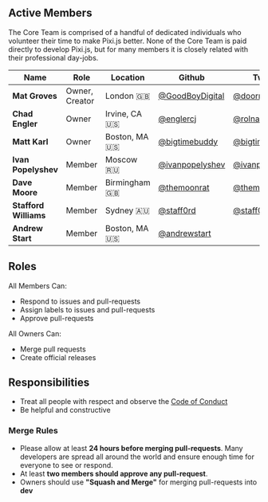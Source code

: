 ## Active Members

The Core Team is comprised of a handful of dedicated individuals who volunteer their time to make Pixi.js better. None of the Core Team is paid directly to develop Pixi.js, but for many members it is closely related with their professional day-jobs. 

|Name|Role|Location|Github|Twitter|
|---|---|---|---|---|
|**Mat Groves**|Owner, Creator|London 🇬🇧 |[@GoodBoyDigital](https://github.com/GoodBoyDigital)|[@doormat23](https://twitter.com/doormat23)|
|**Chad Engler**|Owner|Irvine, CA 🇺🇸 |[@englercj](https://github.com/englercj)|[@rolnaaba](https://twitter.com/rolnaaba)|
|**Matt Karl**|Owner|Boston, MA 🇺🇸 |[@bigtimebuddy](https://github.com/bigtimebuddy)|[@bigtimebuddy](https://twitter.com/bigtimebuddy)|
|**Ivan Popelyshev**|Member|Moscow 🇷🇺 |[@ivanpopelyshev](https://github.com/ivanpopelyshev)|[@ivanpopelyshev](https://twitter.com/ivanpopelyshev)|
|**Dave Moore**|Member|Birmingham 🇬🇧 |[@themoonrat](https://github.com/themoonrat)|[@themoonrat](https://twitter.com/themoonrat)|
|**Stafford Williams**|Member|Sydney 🇦🇺 |[@staff0rd](https://github.com/staff0rd)|[@staff0rd](https://twitter.com/staff0rd)|
|**Andrew Start**|Member|Boston, MA 🇺🇸 |[@andrewstart](https://github.com/andrewstart)||

## Roles

All Members Can:
* Respond to issues and pull-requests
* Assign labels to issues and pull-requests
* Approve pull-requests

All Owners Can:
* Merge pull requests
* Create official releases

## Responsibilities

* Treat all people with respect and observe the [Code of Conduct](https://github.com/pixijs/pixi.js/blob/dev/CODE_OF_CONDUCT.md)
* Be helpful and constructive

### Merge Rules

* Please allow at least **24 hours before merging pull-requests**. Many developers are spread all around the world and ensure enough time for everyone to see or respond.
* At least **two members should approve any pull-request**.
* Owners should use **"Squash and Merge"** for merging pull-requests into **dev**